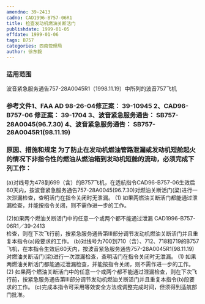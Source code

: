```yaml
---
amendno: 39-2413
cadno: CAD1996-B757-06R1
title: 检查发动机燃油关断活门
publishdate: 1999-01-05
effdate: 1999-01-06
tags: B757
categories: 西南管理局
author: 徐东毅
---
```


### 适用范围 
波音紧急服务通告757-28A0045R1（1998.11.19）中所列的波音757飞机

<!--more-->
### 参考文件1、FAA AD 98-26-04修正案： 39-10945 2、CAD96-B757-06 修正案： 39-1704 3、波音紧急服务通告： SB757-28A0045(96.7.30) 4、波音紧急服务通告： SB757-28A0045R1(98.11.19) 

### 原因、措施和规定 为了防止在发动机燃油管路泄漏或发动机短舱起火的情况下非指令性的燃油从燃油箱到发动机短舱的流动，必须完成下列工作： 
(a)对线号为478到699（含）的B757飞机，在适航指令CAD96-B757-06生效后60天内，按波音紧急服务通告757-28A0045(96.7.30)对燃油关断活门(梁)进行一次泄漏检查，查明活门在指令关闭时无泄漏。 
(1)
如果两燃油关断活门都能通过泄漏检查，并能按指令关闭，则不需作进一步的工作。 

(2)如果两个燃油关断活门中的任意一个或两个都不能通过泄漏
  CAD1996-B757-06R1／39-2413   
检查，则在下次飞行前，按紧急服务通告第Ⅲ部分调节发动机燃油关断活门并且重复本指令(a)段要求的工作。 
(b)对线号为700到710（含）、712、718和719的B757飞机，在本指令生效后60天内，按波音紧急服务通告757-28A0045R1(98.11.19)对燃油关断活门(梁)进行一次泄漏检查，查明活门在指令关闭时无泄漏。
(1)
如果两燃油关断活门都能通过泄漏检查，并能按指令关闭，则不需作进一步的工作。 
(2)
如果两个燃油关断活门中的任意一个或两个都不能通过泄漏检查，则在下次飞行前，按紧急服务通告第Ⅲ部分调节发动机燃油关断活门并且重复本指令(b)段要求的工作。 
(c)完成本指令可采用等效安全方法或调整完成时间，但须得到适航部门批准。

